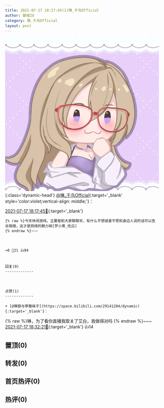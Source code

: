 ```yaml
---
title: 2021-07-17 18:17:45(1)琳_千鸟Official
author: 御坂IO
category: 琳_千鸟Official
layout: post
---
```


![img](/images/c0a88f85ebd0d056f37b114e0748e69556c8b488.jpg){:class='dynamic-head'}
[@琳_千鸟Official](https://space.bilibili.com/1620923329/dynamic){:target='_blank' style='color:violet;vertical-align: middle;'}：

[2021-07-17 18:17:45🔗](https://t.bilibili.com/548375690578294548){:target='_blank'}

~~~
{% raw %}今天休闲游戏，主要是和大家聊聊天，有什么不想或者不愿和身边人说的话可以告诉我哦，这才是网络的魅力嘛[罗小黑_吃瓜]
{% endraw %}~~~



↪️0 💬21 👍94


回复(0)
-------------



点赞(1)
-------------

+ [@琳狼与草莓袜子](https://space.bilibili.com/29141204/dynamic){:target='_blank'}：
~~~
{% raw %}琳，为了看你直播我取关了艾白，我做得对吗
{% endraw %}~~~
[2021-07-17 18:32:21🔗](https://t.bilibili.com/548375690578294548#reply4930520691){:target='_blank'} 👍14


置顶(0)
-------------



转发(0)
-------------



首页热评(0)
-------------



热评(0)
-------------



